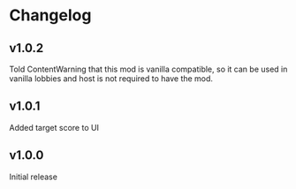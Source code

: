 # Changelog
## v1.0.2
Told ContentWarning that this mod is vanilla compatible, so it can be used in vanilla lobbies and host is not required to have the mod.

## v1.0.1
Added target score to UI

## v1.0.0
Initial release